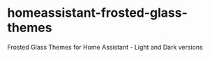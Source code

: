 # homeassistant-frosted-glass-themes
Frosted Glass Themes for Home Assistant - Light and Dark versions
